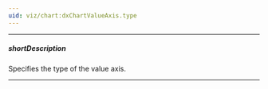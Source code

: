 ```yaml
---
uid: viz/chart:dxChartValueAxis.type
---
```

---
##### shortDescription
Specifies the type of the value axis.

---
<!--
The value axis can have one of the following types.

- **Continuous**        
Displays numeric and date-time values. To divide this axis into intervals, use the [tickInterval](/api-reference/10%20UI%20Components/dxChart/1%20Configuration/valueAxis/tickInterval '/Documentation/ApiReference/UI_Components/dxChart/Configuration/valueAxis/tickInterval/') property.
- **Discrete**       
Displays string values called "categories". To sort them, use the [categories](/api-reference/10%20UI%20Components/dxChart/1%20Configuration/valueAxis/categories.md '/Documentation/ApiReference/UI_Components/dxChart/Configuration/valueAxis/#categories') array.
- **Logarithmic**       
Displays numeric values. Each value is the [logarithmBase](/api-reference/10%20UI%20Components/dxChart/1%20Configuration/valueAxis/logarithmBase.md '/Documentation/ApiReference/UI_Components/dxChart/Configuration/valueAxis/#logarithmBase') value raised to some power. For example, **logarithmBase** equaling to 10 produces the following values: 10&lt;sup&gt;-2&lt;/sup&gt;, 10&lt;sup&gt;-1&lt;/sup&gt;, 10&lt;sup&gt;0&lt;/sup&gt;, 10&lt;sup&gt;1&lt;/sup&gt;, 10&lt;sup&gt;2&lt;/sup&gt;, etc. The logarithmic axis is useful when you visualize a dataset of rapidly-growing values.

Normally, there is no need to specify this property, because the axis type is determined automatically depending on the [type of values](/api-reference/10%20UI%20Components/dxChart/1%20Configuration/valueAxis/valueType.md '/Documentation/ApiReference/UI_Components/dxChart/Configuration/valueAxis/#valueType'). However, you may force the use of a specific axis type, for example, to employ the *"discrete"* axis type with numeric or date-time values.

#include common-demobutton with {
    url: "https://js.devexpress.com/Demos/WidgetsGallery/Demo/Charts/LogarithmicAxis/"
}
-->